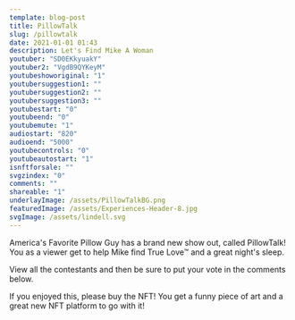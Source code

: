 ```yaml
---
template: blog-post
title: PillowTalk
slug: /pillowtalk
date: 2021-01-01 01:43
description: Let's Find Mike A Woman
youtuber: "SD0EKkyuakY"
youtuber2: "VgdB9QYKeyM"
youtubeshoworiginal: "1"
youtubersuggestion1: ""
youtubersuggestion2: ""
youtubersuggestion3: ""
youtubestart: "0"
youtubeend: "0"
youtubemute: "1"
audiostart: "820"
audioend: "5000"
youtubecontrols: "0"
youtubeautostart: "1"
isnftforsale: ""
svgzindex: "0"
comments: ""
shareable: "1"
underlayImage: /assets/PillowTalkBG.png
featuredImage: /assets/Experiences-Header-8.jpg
svgImage: /assets/lindell.svg
---
```

America's Favorite Pillow Guy has a brand new show out, called PillowTalk! You as a viewer get to help Mike find True Love™ and a great night's sleep. 

View all the contestants and then be sure to put your vote in the comments below. 

If you enjoyed this, please buy the NFT! You get a funny piece of art and a great new NFT platform to go with it!








<!-- XjuLZwlDxh8 -->